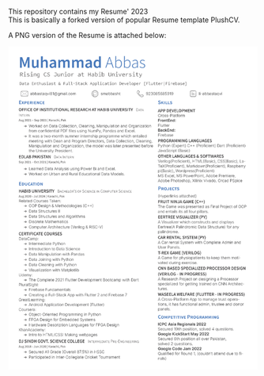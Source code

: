 This repository contains my Resume' 2023\
This is basically a forked version of popular Resume template PlushCV.

A PNG version of the Resume is attached below: 

<img src="M Abbas Resume' 2022.png" alt="Resume PNG Image" width="800" title="Resume' 2022">
